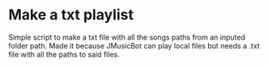 
# Make a txt playlist

Simple script to make a txt file with all the songs paths from an inputed folder path.
Made it because JMusicBot can play local files but needs a .txt file with all the paths to said files.
